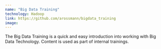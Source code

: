 ```yaml
---
name: "Big Data Training"
technology: Hadoop
link: https://github.com/arossmann/bigdata_training
image: 
---
```

The Big Data Training is a quick and easy introduction into working with Big Data Technology. Content is used as part of internal trainings.
